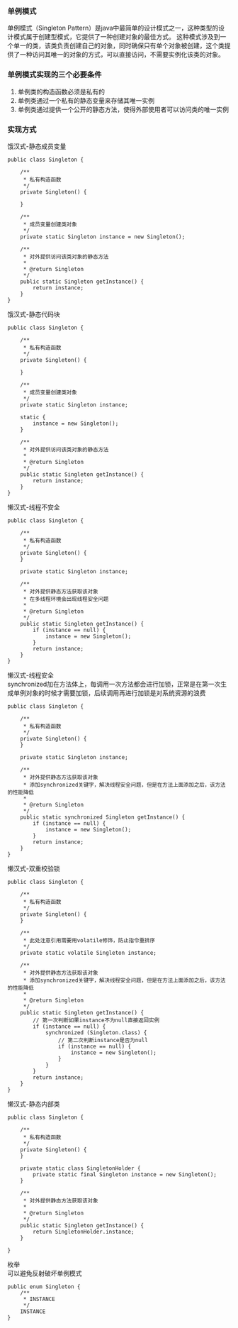 ### 单例模式 
单例模式（Singleton Pattern）是java中最简单的设计模式之一，这种类型的设计模式属于创建型模式，它提供了一种创建对象的最佳方式。
这种模式涉及到一个单一的类，该类负责创建自己的对象，同时确保只有单个对象被创建，这个类提供了一种访问其唯一的对象的方式，可以直接访问，不需要实例化该类的对象。

### 单例模式实现的三个必要条件  
1. 单例类的构造函数必须是私有的  
2. 单例类通过一个私有的静态变量来存储其唯一实例
3. 单例类通过提供一个公开的静态方法，使得外部使用者可以访问类的唯一实例

### 实现方式
饿汉式-静态成员变量
```
public class Singleton {

    /**
     * 私有构造函数
     */
    private Singleton() {

    }

    /**
     * 成员变量创建类对象
     */
    private static Singleton instance = new Singleton();

    /**
     * 对外提供访问该类对象的静态方法
     *
     * @return Singleton
     */
    public static Singleton getInstance() {
        return instance;
    }
}
```

饿汉式-静态代码块  
```
public class Singleton {

    /**
     * 私有构造函数
     */
    private Singleton() {

    }

    /**
     * 成员变量创建类对象
     */
    private static Singleton instance;

    static {
        instance = new Singleton();
    }

    /**
     * 对外提供访问该类对象的静态方法
     *
     * @return Singleton
     */
    public static Singleton getInstance() {
        return instance;
    }
}
```

懒汉式-线程不安全  
```
public class Singleton {

    /**
     * 私有构造函数
     */
    private Singleton() {
    }

    private static Singleton instance;

    /**
     * 对外提供静态方法获取该对象
     * 在多线程环境会出现线程安全问题
     *
     * @return Singleton
     */
    public static Singleton getInstance() {
        if (instance == null) {
            instance = new Singleton();
        }
        return instance;
    }
}
```

懒汉式-线程安全  
synchronized加在方法体上，每调用一次方法都会进行加锁，正常是在第一次生成单例对象的时候才需要加锁，后续调用再进行加锁是对系统资源的浪费  
```
public class Singleton {

    /**
     * 私有构造函数
     */
    private Singleton() {
    }

    private static Singleton instance;

    /**
     * 对外提供静态方法获取该对象
     * 添加synchronized关键字，解决线程安全问题，但是在方法上面添加之后，该方法的性能降低
     *
     * @return Singleton
     */
    public static synchronized Singleton getInstance() {
        if (instance == null) {
            instance = new Singleton();
        }
        return instance;
    }
}
```

懒汉式-双重校验锁  
```
public class Singleton {

    /**
     * 私有构造函数
     */
    private Singleton() {
    }

    /**
     * 此处注意引用需要用volatile修饰，防止指令重排序
     */
    private static volatile Singleton instance;

    /**
     * 对外提供静态方法获取该对象
     * 添加synchronized关键字，解决线程安全问题，但是在方法上面添加之后，该方法的性能降低
     *
     * @return Singleton
     */
    public static Singleton getInstance() {
        // 第一次判断如果instance不为null直接返回实例
        if (instance == null) {
            synchronized (Singleton.class) {
                // 第二次判断instance是否为null
                if (instance == null) {
                    instance = new Singleton();
                }
            }
        }
        return instance;
    }
}
```

懒汉式-静态内部类  
```
public class Singleton {

    /**
     * 私有构造函数
     */
    private Singleton() {
    }

    private static class SingletonHolder {
        private static final Singleton instance = new Singleton();
    }

    /**
     * 对外提供静态方法获取该对象
     *
     * @return Singleton
     */
    public static Singleton getInstance() {
        return SingletonHolder.instance;
    }

}
```

枚举  
可以避免反射破坏单例模式
```
public enum Singleton {
    /**
     * INSTANCE
     */
    INSTANCE
}
```